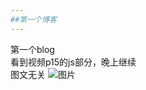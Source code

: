 ```yaml
---
##第一个博客
---
```

第一个blog  
看到视频p15的js部分，晚上继续  
图文无关
![图片](https://r2.touchgal.net/2023/11/e7e44edc4920231114014520.jpg)
